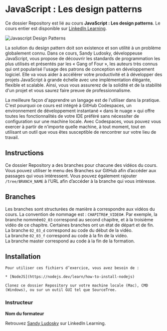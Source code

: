 
# JavaScript : Les design patterns

Ce dossier Repository est lié au cours **JavaScript : Les design patterns**. Le cours entier est disponible sur [LinkedIn Learning][lil-course-url].

![Javascript Design Patterns][lil-thumbnail-url] 

La solution du design pattern doit son existence et son utilité à un problème globalement connu. Dans ce cours, Sandy Ludosky, développeuse JavaScript, vous propose de découvrir les standards de programmation les plus utilisés et présentés par les « Gang of Four », les auteurs très connus qui ont popularisé l'usage des patrons de conception en développement logiciel. Elle va vous aider à accélérer votre productivité et à développer des projets JavaScript à grande échelle avec une implémentation élégante, flexible et scalable. Ainsi, vous vous assurerez de la solidité et de la stabilité d'un projet et vous saurez faire preuve de professionnalisme.

La meilleure façon d'apprendre un langage est de l'utiliser dans la pratique. C'est pourquoi ce cours est intégré à GitHub Codespaces, un environnement de développement instantané « dans le nuage » qui offre toutes les fonctionnalités de votre IDE préféré sans nécessiter de configuration sur une machine locale. Avec Codespaces, vous pouvez vous exercer à partir de n'importe quelle machine, à tout moment, tout en utilisant un outil que vous êtes susceptible de rencontrer sur votre lieu de travail. 

## Instructions

Ce dossier Repository a des branches pour chacune des vidéos du cours. Vous pouvez utiliser le menu des Branches sur GitHub afin d’accéder aux passages qui vous intéressent. Vous pouvez également rajouter `/tree/BRANCH_NAME` à l’URL afin d’accéder à la branche qui vous intéresse. 

## Branches

Les branches sont structurées de manière à correspondre aux vidéos du cours. La convention de nommage est : `CHAPITRE#_VIDEO#`. Par exemple, la branche nommée`02_03` correspond au second chapitre, et à la troisième vidéo de ce chapitre. Certaines branches ont un état de départ et de fin.  
La branche `02_03_d` correspond au code du début de la vidéo.  
La branche `02_03_f` correspond au code à la fin de la vidéo.  
La branche master correspond au code à la fin de la formation. 

## Installation

    Pour utiliser ces fichiers d’exercice, vous avez besoin de : 
    
    * [NodeJS](https://nodejs.dev/learn/how-to-install-nodejs) 
    
    Clonez ce dossier Repository sur votre machine locale (Mac), CMD (Windows), ou sur un outil GUI tel que SourceTree. 

### Instructeur

**Nom du formateur** 

Retrouvez [Sandy Ludosky](https://www.linkedin.com/learning/instructors/sandy-ludosky) sur LinkedIn Learning.

[0]: # (Replace these placeholder URLs with actual course URLs)
[lil-course-url]: https://www.linkedin.com/learning/javascript-les-design-patterns
[lil-thumbnail-url]: https://cdn.lynda.com/course/2898835/2898835-1653999720398-16x9.jpg

